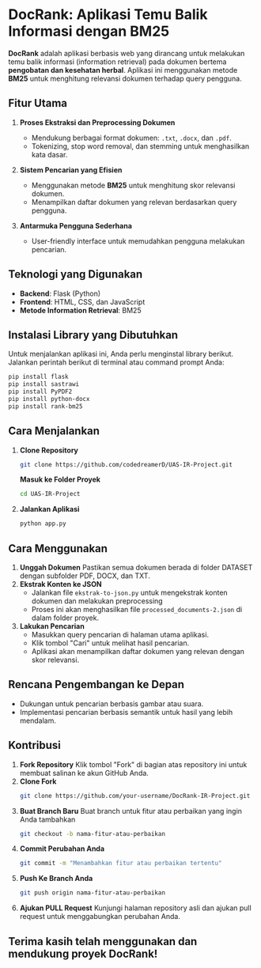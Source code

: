 # DocRank: Aplikasi Temu Balik Informasi dengan BM25

**DocRank** adalah aplikasi berbasis web yang dirancang untuk melakukan temu balik informasi (information retrieval) pada dokumen bertema **pengobatan dan kesehatan herbal**. Aplikasi ini menggunakan metode **BM25** untuk menghitung relevansi dokumen terhadap query pengguna.

## Fitur Utama
1. **Proses Ekstraksi dan Preprocessing Dokumen**
   - Mendukung berbagai format dokumen: `.txt`, `.docx`, dan `.pdf`.
   - Tokenizing, stop word removal, dan stemming untuk menghasilkan kata dasar.

2. **Sistem Pencarian yang Efisien**
   - Menggunakan metode **BM25** untuk menghitung skor relevansi dokumen.
   - Menampilkan daftar dokumen yang relevan berdasarkan query pengguna.

3. **Antarmuka Pengguna Sederhana**
   - User-friendly interface untuk memudahkan pengguna melakukan pencarian.

## Teknologi yang Digunakan
- **Backend**: Flask (Python)
- **Frontend**: HTML, CSS, dan JavaScript
- **Metode Information Retrieval**: BM25

## Instalasi Library yang Dibutuhkan
Untuk menjalankan aplikasi ini, Anda perlu menginstal library berikut. Jalankan perintah berikut di terminal atau command prompt Anda:
```bash
pip install flask
pip install sastrawi
pip install PyPDF2
pip install python-docx
pip install rank-bm25
```

## Cara Menjalankan
1. **Clone Repository**
   ```bash
   git clone https://github.com/codedreamerD/UAS-IR-Project.git
   ```
   **Masuk ke Folder Proyek**
   ```bash
   cd UAS-IR-Project
   ```
2. **Jalankan Aplikasi**
   ```bash
   python app.py
   ```

## Cara Menggunakan
1. **Unggah Dokumen**
   Pastikan semua dokumen berada di folder DATASET dengan subfolder PDF, DOCX, dan TXT.
2. **Ekstrak Konten ke JSON**
   - Jalankan file `ekstrak-to-json.py` untuk mengekstrak konten dokumen dan melakukan preprocessing
   - Proses ini akan menghasilkan file `processed_documents-2.json` di dalam folder proyek.
3. **Lakukan Pencarian**
   - Masukkan query pencarian di halaman utama aplikasi.
   - Klik tombol "Cari" untuk melihat hasil pencarian.
   - Aplikasi akan menampilkan daftar dokumen yang relevan dengan skor relevansi.

## Rencana Pengembangan ke Depan
- Dukungan untuk pencarian berbasis gambar atau suara.
- Implementasi pencarian berbasis semantik untuk hasil yang lebih mendalam.

## Kontribusi
1. **Fork Repository**
   Klik tombol "Fork" di bagian atas repository ini untuk membuat salinan ke akun GitHub Anda.
2. **Clone Fork**
   ```bash
   git clone https://github.com/your-username/DocRank-IR-Project.git
   ```
3. **Buat Branch Baru**
   Buat branch untuk fitur atau perbaikan yang ingin Anda tambahkan
   ```bash
   git checkout -b nama-fitur-atau-perbaikan
   ```
4. **Commit Perubahan Anda**
   ```bash
   git commit -m "Menambahkan fitur atau perbaikan tertentu"
   ```
5. **Push Ke Branch Anda**
   ```bash
   git push origin nama-fitur-atau-perbaikan
   ```
6. **Ajukan PULL Request**
   Kunjungi halaman repository asli dan ajukan pull request untuk menggabungkan perubahan Anda.

## Terima kasih telah menggunakan dan mendukung proyek DocRank!

